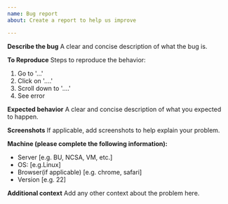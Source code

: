```yaml
---
name: Bug report
about: Create a report to help us improve

---
```


**Describe the bug**
A clear and concise description of what the bug is.

**To Reproduce**
Steps to reproduce the behavior:
1. Go to '...'
2. Click on '....'
3. Scroll down to '....'
4. See error

**Expected behavior**
A clear and concise description of what you expected to happen.

**Screenshots**
If applicable, add screenshots to help explain your problem.

**Machine (please complete the following information):**
 - Server [e.g. BU, NCSA, VM, etc.]
 - OS: [e.g.Linux]
 - Browser(if applicable) [e.g. chrome, safari]
 - Version [e.g. 22]

**Additional context**
Add any other context about the problem here.
